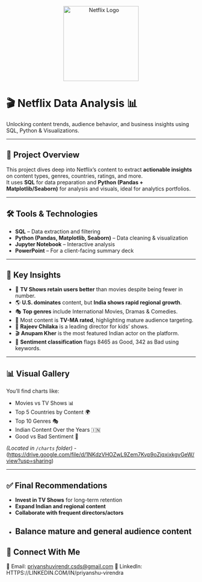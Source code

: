<p align="center">
  <img src="https://upload.wikimedia.org/wikipedia/commons/0/08/Netflix_2015_logo.svg" alt="Netflix Logo" width="200"/>
</p>

# 🎬 Netflix Data Analysis 📊  
Unlocking content trends, audience behavior, and business insights using SQL, Python & Visualizations.

---

## 📁 Project Overview

This project dives deep into Netflix’s content to extract **actionable insights** on content types, genres, countries, ratings, and more.  
It uses **SQL** for data preparation and **Python (Pandas + Matplotlib/Seaborn)** for analysis and visuals, ideal for analytics portfolios.

---

## 🛠️ Tools & Technologies

- **SQL** – Data extraction and filtering  
- **Python (Pandas, Matplotlib, Seaborn)** – Data cleaning & visualization  
- **Jupyter Notebook** – Interactive analysis  
- **PowerPoint** – For a client-facing summary deck

---

## 📌 Key Insights

- 🍿 **TV Shows retain users better** than movies despite being fewer in number.
- 🌎 **U.S. dominates** content, but **India shows rapid regional growth**.
- 🎭 **Top genres** include International Movies, Dramas & Comedies.
- 🔞 Most content is **TV-MA rated**, highlighting mature audience targeting.
- 👤 **Rajeev Chilaka** is a leading director for kids’ shows.
- 🎬 **Anupam Kher** is the most featured Indian actor on the platform.
- 🧠 **Sentiment classification** flags 8465 as Good, 342 as Bad using keywords.

---

## 📊 Visual Gallery

You’ll find charts like:

- Movies vs TV Shows 📊  
- Top 5 Countries by Content 🌍  
- Top 10 Genres 🎭  
- Indian Content Over the Years 🇮🇳  
- Good vs Bad Sentiment 📑

*(Located in `/charts` folder)* - (https://drive.google.com/file/d/1NKdzVHOZwL9Zem7Kvp9oZjqxixkgvGeW/view?usp=sharing)

---

## ✅ Final Recommendations

- **Invest in TV Shows** for long-term retention  
- **Expand Indian and regional content**  
- **Collaborate with frequent directors/actors**  
- **Balance mature and general audience content**
  ----

## 🙌 Connect With Me

📧 Email: priyanshuvirendr.csds@gmail.com 
🔗 LinkedIn: HTTPS://LINKEDIN.COM/IN/priyanshu-virendra
